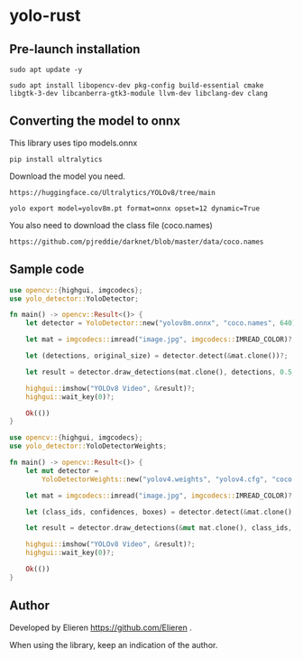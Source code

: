 # yolo-rust

## Pre-launch installation
```
sudo apt update -y
```
```
sudo apt install libopencv-dev pkg-config build-essential cmake libgtk-3-dev libcanberra-gtk3-module llvm-dev libclang-dev clang
```

## Converting the model to onnx
This library uses tipo models.onnx

```
pip install ultralytics
```
Download the model you need.
```
https://huggingface.co/Ultralytics/YOLOv8/tree/main
```
```
yolo export model=yolov8m.pt format=onnx opset=12 dynamic=True
```
You also need to download the class file (coco.names)
```
https://github.com/pjreddie/darknet/blob/master/data/coco.names
```

## Sample code

```rust
use opencv::{highgui, imgcodecs};
use yolo_detector::YoloDetector;

fn main() -> opencv::Result<()> {
    let detector = YoloDetector::new("yolov8m.onnx", "coco.names", 640).unwrap();

    let mat = imgcodecs::imread("image.jpg", imgcodecs::IMREAD_COLOR)?;

    let (detections, original_size) = detector.detect(&mat.clone())?;

    let result = detector.draw_detections(mat.clone(), detections, 0.5, original_size)?;

    highgui::imshow("YOLOv8 Video", &result)?;
    highgui::wait_key(0)?;

    Ok(())
}
```

```rust
use opencv::{highgui, imgcodecs};
use yolo_detector::YoloDetectorWeights;

fn main() -> opencv::Result<()> {
    let mut detector =
        YoloDetectorWeights::new("yolov4.weights", "yolov4.cfg", "coco.names").unwrap();

    let mat = imgcodecs::imread("image.jpg", imgcodecs::IMREAD_COLOR)?;

    let (class_ids, confidences, boxes) = detector.detect(&mat.clone(), 0.7, 0.4)?;

    let result = detector.draw_detections(&mut mat.clone(), class_ids, confidences, boxes)?;

    highgui::imshow("YOLOv8 Video", &result)?;
    highgui::wait_key(0)?;

    Ok(())
}

```

## Author

Developed by Elieren https://github.com/Elieren .

When using the library, keep an indication of the author.